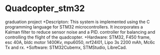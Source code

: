 # Quadcopter_stm32
graduation project
   +Descripton: This system is implemented using the C programming language for STM32 microcontrollers. It incorporates a Kalman filter to reduce sensor noise and a PID. controller for balancing and controlling the flight of the quadcopter.
   +Hardware: STM32, F450 frame, esc 40A, bldc motor 1400Kv, mpu6050, nrf24l01, Lipo 3s 2200 mAh, Mc6c Tx and rx.
   +Software: STM32Cubemx, STMStudio, LibreCad.
